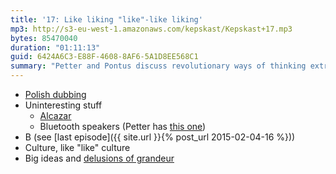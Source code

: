 ```yaml
---
title: '17: Like liking "like"-like liking'
mp3: http://s3-eu-west-1.amazonaws.com/kepskast/Kepskast+17.mp3
bytes: 85470040
duration: "01:11:13"
guid: 6424A6C3-E88F-4608-8AF6-5A1D8EE568C1
summary: "Petter and Pontus discuss revolutionary ways of thinking extraordinarily creatively."
---
```


* [Polish dubbing](https://www.youtube.com/watch?v=q6JGCLcraxw)
* Uninteresting stuff
    * [Alcazar](http://www.theincrediblecompany.com/alcazar-1)
    * Bluetooth speakers (Petter has [this one](http://www.ultimateears.com/en-us/mini-boom))
* B (see [last episode]({{ site.url }}{% post_url 2015-02-04-16 %}))
* Culture, like "like" culture
* Big ideas and [delusions of grandeur](http://chrishecker.com/Kurt_Gödel_is_Laughing_His_Ass_Off_Right_Now)